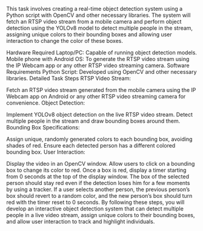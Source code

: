 This task involves creating a real-time object detection system using a Python script with OpenCV and other necessary libraries. The system will fetch an RTSP video stream from a mobile camera and perform object detection using the YOLOv8 model to detect multiple people in the stream, assigning unique colors to their bounding boxes and allowing user interaction to change the color of these boxes.

Hardware Required
Laptop/PC: Capable of running object detection models.
Mobile phone with Android OS: To generate the RTSP video stream using the IP Webcam app or any other RTSP video streaming camera.
Software Requirements
Python Script: Developed using OpenCV and other necessary libraries.
Detailed Task Steps
RTSP Video Stream:

Fetch an RTSP video stream generated from the mobile camera using the IP Webcam app on Android or any other RTSP video streaming camera for convenience.
Object Detection:

Implement YOLOv8 object detection on the live RTSP video stream.
Detect multiple people in the stream and draw bounding boxes around them.
Bounding Box Specifications:

Assign unique, randomly generated colors to each bounding box, avoiding shades of red.
Ensure each detected person has a different colored bounding box.
User Interaction:

Display the video in an OpenCV window.
Allow users to click on a bounding box to change its color to red.
Once a box is red, display a timer starting from 0 seconds at the top of the display window.
The box of the selected person should stay red even if the detection loses him for a few moments by using a tracker.
If a user selects another person, the previous person’s box should revert to a random color, and the new person’s box should turn red with the timer reset to 0 seconds.
By following these steps, you will develop an interactive object detection system that can detect multiple people in a live video stream, assign unique colors to their bounding boxes, and allow user interaction to track and highlight individuals.
